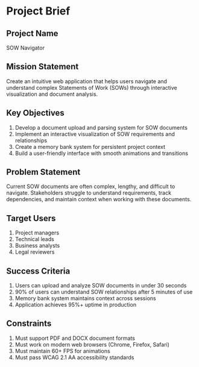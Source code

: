 # Project Brief

## Project Name
SOW Navigator

## Mission Statement
Create an intuitive web application that helps users navigate and understand complex Statements of Work (SOWs) through interactive visualization and document analysis.

## Key Objectives
1. Develop a document upload and parsing system for SOW documents
2. Implement an interactive visualization of SOW requirements and relationships
3. Create a memory bank system for persistent project context
4. Build a user-friendly interface with smooth animations and transitions

## Problem Statement
Current SOW documents are often complex, lengthy, and difficult to navigate. Stakeholders struggle to understand requirements, track dependencies, and maintain context when working with these documents.

## Target Users
1. Project managers
2. Technical leads
3. Business analysts
4. Legal reviewers

## Success Criteria
1. Users can upload and analyze SOW documents in under 30 seconds
2. 90% of users can understand SOW relationships after 5 minutes of use
3. Memory bank system maintains context across sessions
4. Application achieves 95%+ uptime in production

## Constraints
1. Must support PDF and DOCX document formats
2. Must work on modern web browsers (Chrome, Firefox, Safari)
3. Must maintain 60+ FPS for animations
4. Must pass WCAG 2.1 AA accessibility standards
